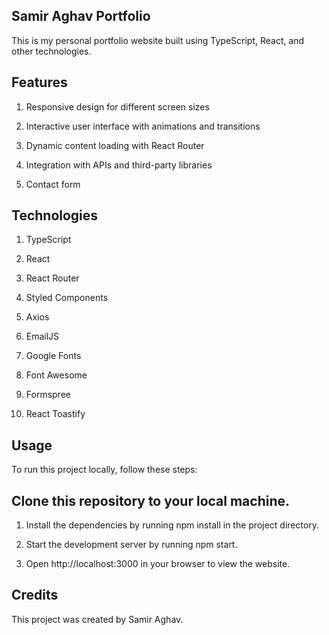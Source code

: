 ## Samir Aghav Portfolio

This is my personal portfolio website built using TypeScript, React, and other technologies.

## Features

1. Responsive design for different screen sizes

2. Interactive user interface with animations and transitions

3. Dynamic content loading with React Router

4. Integration with APIs and third-party libraries

5. Contact form 

## Technologies
1. TypeScript

2. React

3. React Router

4. Styled Components

5. Axios

6. EmailJS

7. Google Fonts

8. Font Awesome

9. Formspree

10. React Toastify

## Usage

To run this project locally, follow these steps:

## Clone this repository to your local machine.

1. Install the dependencies by running npm install in the project directory.

2. Start the development server by running npm start.

3. Open http://localhost:3000 in your browser to view the website.

## Credits

This project was created by Samir Aghav.
